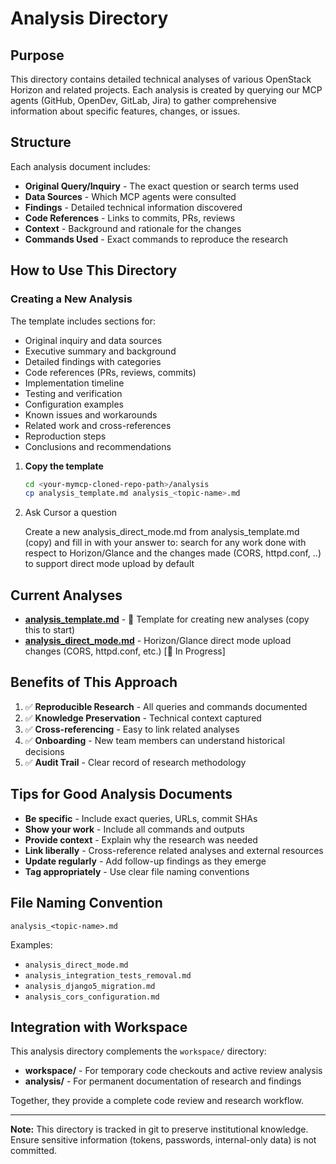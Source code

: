 # Analysis Directory

## Purpose

This directory contains detailed technical analyses of various OpenStack Horizon and related projects. Each analysis is created by querying our MCP agents (GitHub, OpenDev, GitLab, Jira) to gather comprehensive information about specific features, changes, or issues.

## Structure

Each analysis document includes:
- **Original Query/Inquiry** - The exact question or search terms used
- **Data Sources** - Which MCP agents were consulted
- **Findings** - Detailed technical information discovered
- **Code References** - Links to commits, PRs, reviews
- **Context** - Background and rationale for the changes
- **Commands Used** - Exact commands to reproduce the research

## How to Use This Directory

### Creating a New Analysis

The template includes sections for:
- Original inquiry and data sources
- Executive summary and background
- Detailed findings with categories
- Code references (PRs, reviews, commits)
- Implementation timeline
- Testing and verification
- Configuration examples
- Known issues and workarounds
- Related work and cross-references
- Reproduction steps
- Conclusions and recommendations

1. **Copy the template**
   ```bash
   cd <your-mymcp-cloned-repo-path>/analysis
   cp analysis_template.md analysis_<topic-name>.md
   ```
2. Ask Cursor a question

   Create a new analysis_direct_mode.md from analysis_template.md (copy) and fill in with your answer to:
   search for any work done with respect to Horizon/Glance and the changes made (CORS, httpd.conf, ..) to support direct mode upload by default

## Current Analyses

- **[analysis_template.md](analysis_template.md)** - 📝 Template for creating new analyses (copy this to start)
- **[analysis_direct_mode.md](analysis_direct_mode.md)** - Horizon/Glance direct mode upload changes (CORS, httpd.conf, etc.) [🔄 In Progress]

## Benefits of This Approach

1. ✅ **Reproducible Research** - All queries and commands documented
2. ✅ **Knowledge Preservation** - Technical context captured
3. ✅ **Cross-referencing** - Easy to link related analyses
4. ✅ **Onboarding** - New team members can understand historical decisions
5. ✅ **Audit Trail** - Clear record of research methodology

## Tips for Good Analysis Documents

- **Be specific** - Include exact queries, URLs, commit SHAs
- **Show your work** - Include all commands and outputs
- **Provide context** - Explain why the research was needed
- **Link liberally** - Cross-reference related analyses and external resources
- **Update regularly** - Add follow-up findings as they emerge
- **Tag appropriately** - Use clear file naming conventions

## File Naming Convention

```
analysis_<topic-name>.md
```

Examples:
- `analysis_direct_mode.md`
- `analysis_integration_tests_removal.md`
- `analysis_django5_migration.md`
- `analysis_cors_configuration.md`

## Integration with Workspace

This analysis directory complements the `workspace/` directory:
- **workspace/** - For temporary code checkouts and active review analysis
- **analysis/** - For permanent documentation of research and findings

Together, they provide a complete code review and research workflow.

---

**Note:** This directory is tracked in git to preserve institutional knowledge. Ensure sensitive information (tokens, passwords, internal-only data) is not committed.

